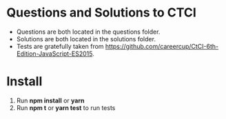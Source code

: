 # Questions and Solutions to CTCI
- Questions are both located in the questions folder.
- Solutions are both located in the solutions folder.
- Tests are gratefully taken from https://github.com/careercup/CtCI-6th-Edition-JavaScript-ES2015.

# Install
1. Run __npm install__ or __yarn__
2. Run __npm t__ or __yarn test__ to run tests
